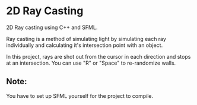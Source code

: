 # 2D Ray Casting
2D Ray casting using C++ and SFML.

Ray casting is a method of simulating light by simulating each ray individually and calculating it's intersection point with an object.

In this project, rays are shot out from the cursor in each direction and stops at an intersection. You can use "R" or "Space" to re-randomize walls.

## Note:
You have to set up SFML yourself for the project to compile.
